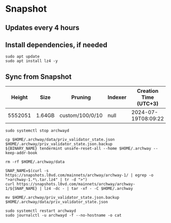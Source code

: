 # Snapshot

## Updates every 4 hours

## Install dependencies, if needed
```
sudo apt update
sudo apt install lz4 -y
```

## Sync from Snapshot
| Height  | Size | Pruning | Indexer | Creation Time (UTC+3) |
| --------- | --------- | --------- | --------- | --------- |
| 5552051  | 1.64GB  | custom/100/0/10 | null | 2024-07-19T08:09:22 |

```
sudo systemctl stop archwayd

cp $HOME/.archway/data/priv_validator_state.json $HOME/.archway/priv_validator_state.json.backup
${BINARY_NAME} tendermint unsafe-reset-all --home $HOME/.archway --keep-addr-book

rm -rf $HOME/.archway/data 

SNAP_NAME=$(curl -s https://snapshots.l0vd.com/mainnets/archway/archway-1/ | egrep -o ">archway-1.*\.tar.lz4" | tr -d ">")
curl https://snapshots.l0vd.com/mainnets/archway/archway-1/${SNAP_NAME} | lz4 -dc - | tar -xf - -C $HOME/.archway

mv $HOME/.archway/priv_validator_state.json.backup $HOME/.archway/data/priv_validator_state.json

sudo systemctl restart archwayd
sudo journalctl -u archwayd -f --no-hostname -o cat
```